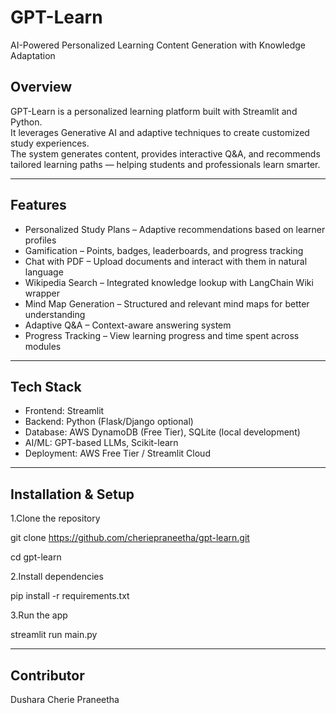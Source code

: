# GPT-Learn
AI-Powered Personalized Learning Content Generation with Knowledge Adaptation

## Overview
GPT-Learn is a personalized learning platform built with Streamlit and Python.  
It leverages Generative AI and adaptive techniques to create customized study experiences.  
The system generates content, provides interactive Q&A, and recommends tailored learning paths — helping students and professionals learn smarter.

---

## Features
- Personalized Study Plans – Adaptive recommendations based on learner profiles  
- Gamification – Points, badges, leaderboards, and progress tracking  
- Chat with PDF – Upload documents and interact with them in natural language  
- Wikipedia Search – Integrated knowledge lookup with LangChain Wiki wrapper  
- Mind Map Generation – Structured and relevant mind maps for better understanding  
- Adaptive Q&A – Context-aware answering system  
- Progress Tracking – View learning progress and time spent across modules  

---

## Tech Stack
- Frontend: Streamlit  
- Backend: Python (Flask/Django optional)  
- Database: AWS DynamoDB (Free Tier), SQLite (local development)  
- AI/ML: GPT-based LLMs, Scikit-learn  
- Deployment: AWS Free Tier / Streamlit Cloud  




---
## Installation & Setup

1.Clone the repository


git clone https://github.com/cheriepraneetha/gpt-learn.git


cd gpt-learn

2.Install dependencies


pip install -r requirements.txt


3.Run the app


streamlit run main.py





---
## Contributor
Dushara Cherie Praneetha


